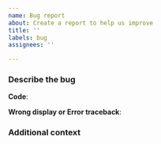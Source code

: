 ```yaml
---
name: Bug report
about: Create a report to help us improve
title: ''
labels: bug
assignees: ''

---
```


### Describe the bug
<!-- A clear and concise description of what the bug is. -->

**Code**:
<!-- The code you run which reflect the bug. -->

**Wrong display or Error traceback**:
<!-- the wrong display result of the code you run, or the error Traceback -->

### Additional context
<!-- Add any other context about the problem here. -->
